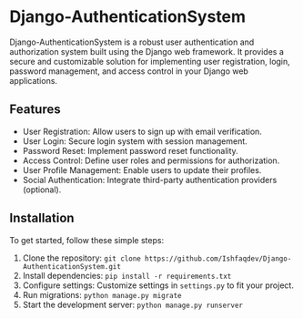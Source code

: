 # Django-AuthenticationSystem

Django-AuthenticationSystem is a robust user authentication and authorization system built using the Django web framework. It provides a secure and customizable solution for implementing user registration, login, password management, and access control in your Django web applications.

## Features

- User Registration: Allow users to sign up with email verification.
- User Login: Secure login system with session management.
- Password Reset: Implement password reset functionality.
- Access Control: Define user roles and permissions for authorization.
- User Profile Management: Enable users to update their profiles.
- Social Authentication: Integrate third-party authentication providers (optional).

## Installation

To get started, follow these simple steps:

1. Clone the repository: `git clone https://github.com/Ishfaqdev/Django-AuthenticationSystem.git`
2. Install dependencies: `pip install -r requirements.txt`
3. Configure settings: Customize settings in `settings.py` to fit your project.
4. Run migrations: `python manage.py migrate`
5. Start the development server: `python manage.py runserver`
